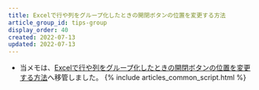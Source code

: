 ```yaml
---
title: Excelで行や列をグループ化したときの開閉ボタンの位置を変更する方法
article_group_id: tips-group
display_order: 40
created: 2022-07-13
updated: 2022-07-13
---
```

- 当メモは、[Excelで行や列をグループ化したときの開閉ボタンの位置を変更する方法](https://thinktwice.tech/it/excel/how_to_change_the_position_of_the_open_close_button_when_rows_or_columns_are_grouped/)へ移管しました。
{% include articles_common_script.html %}
